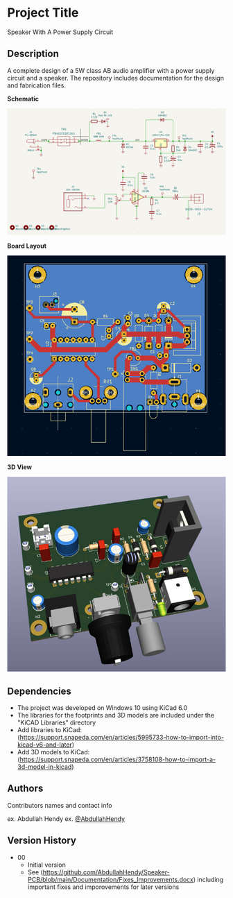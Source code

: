 # Project Title

Speaker With A Power Supply Circuit

## Description

A complete design of a 5W class AB audio amplifier with a power supply circuit and a speaker. 
The repository includes documentation for the design and fabrication files.

**Schematic**

![Schematic](https://github.com/AbdullahHendy/Speaker-PCB/blob/main/Media/schematic.png)

**Board Layout**

![Board Layout](https://github.com/AbdullahHendy/Speaker-PCB/blob/main/Media/Layout.png)

**3D View**


![3D View](https://github.com/AbdullahHendy/Speaker-PCB/blob/main/Media/3Dview.png)

## Dependencies

* The project was developed on Windows 10 using KiCad 6.0
* The libraries for the footprints and 3D models are included under the "KiCAD Libraries" directory
* Add libraries to KiCad: (https://support.snapeda.com/en/articles/5995733-how-to-import-into-kicad-v6-and-later)
* Add 3D models to KiCad: (https://support.snapeda.com/en/articles/3758108-how-to-import-a-3d-model-in-kicad)

## Authors

Contributors names and contact info

ex. Abdullah Hendy 
ex. [@AbdullahHendy](https://www.linkedin.com/in/abdullah-hendy/)

## Version History

* 00
    * Initial version
    * See (https://github.com/AbdullahHendy/Speaker-PCB/blob/main/Documentation/Fixes_Improvements.docx) including important fixes and imporovements for later versions